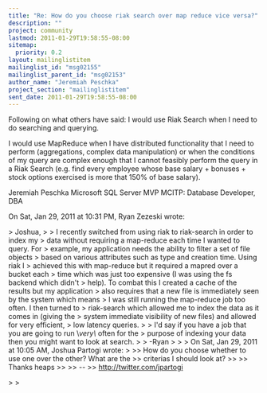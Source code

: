 ```yaml
---
title: "Re: How do you choose riak search over map reduce vice versa?"
description: ""
project: community
lastmod: 2011-01-29T19:58:55-08:00
sitemap:
  priority: 0.2
layout: mailinglistitem
mailinglist_id: "msg02155"
mailinglist_parent_id: "msg02153"
author_name: "Jeremiah Peschka"
project_section: "mailinglistitem"
sent_date: 2011-01-29T19:58:55-08:00
---
```



Following on what others have said: I would use Riak Search when I need to
do searching and querying.

I would use MapReduce when I have distributed functionality that I need to
perform (aggregations, complex data manipulation) or when the conditions of
my query are complex enough that I cannot feasibly perform the query in a
Riak Search (e.g. find every employee whose base salary + bonuses + stock
options exercised is more that 150% of base salary).

Jeremiah Peschka
Microsoft SQL Server MVP
MCITP: Database Developer, DBA


On Sat, Jan 29, 2011 at 10:31 PM, Ryan Zezeski  wrote:

&gt; Joshua,
&gt;
&gt; I recently switched from using riak to riak-search in order to index my
&gt; data without requiring a map-reduce each time I wanted to query. For
&gt; example, my application needs the ability to filter a set of file objects
&gt; based on various attributes such as type and creation time. Using riak I
&gt; achieved this with map-reduce but it required a mapred over a bucket each
&gt; time which was just too expensive (I was using the fs backend which didn't
&gt; help). To combat this I created a cache of the results but my application
&gt; also requires that a new file is immediately seen by the system which means
&gt; I was still running the map-reduce job too often. I then turned to
&gt; riak-search which allowed me to index the data as it comes in (giving the
&gt; system immediate visibility of new files) and allowed for very efficient,
&gt; low latency queries.
&gt;
&gt; I'd say if you have a job that you are going to run \\_very\\_ often for the
&gt; purpose of indexing your data then you might want to look at search.
&gt;
&gt; -Ryan
&gt;
&gt;
&gt; On Sat, Jan 29, 2011 at 10:05 AM, Joshua Partogi wrote:
&gt;
&gt;&gt; How do you choose whether to use one over the other? What are the
&gt;&gt; criterias I should look at?
&gt;&gt;
&gt;&gt; Thanks heaps
&gt;&gt;
&gt;&gt; --
&gt;&gt; http://twitter.com/jpartogi 

&gt;
&gt;

